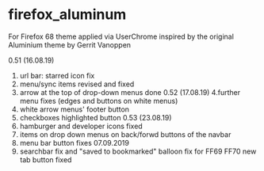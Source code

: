 # firefox_aluminum
For Firefox 68
theme applied via UserChrome
inspired by the original Aluminium theme by Gerrit Vanoppen

0.51 (16.08.19)
1. url bar: starred icon fix
2. menu/sync items revised and fixed
3. arrow at the top of drop-down menus done
0.52 (17.08.19)
4.further menu fixes (edges and buttons on white menus)
5. white arrow menus' footer button
6. checkboxes
highlighted button
0.53 (23.08.19)
7. hamburger and developer icons fixed
8. items on drop down menus on back/forwd buttons of the navbar
9. menu bar button fixes
07.09.2019
10. searchbar fix and "saved to bookmarked" balloon fix for FF69
FF70
new tab button fixed
